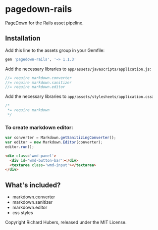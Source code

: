 # pagedown-rails

[PageDown](https://code.google.com/p/pagedown/) for the Rails asset pipeline.

## Installation

Add this line to the assets group in your Gemfile:

```ruby
gem 'pagedown-rails', '~> 1.1.3'
```

Add the necessary libraries to `app/assets/javascripts/application.js`:

```js
//= require markdown.converter
//= require markdown.sanitizer
//= require markdown.editor
```

Add the necessary libraries to `app/assets/stylesheets/application.css`:

```css
/*
 *= require markdown
 */
```

### To create markdown editor:

```js
var converter = Markdown.getSanitizingConverter();
var editor = new Markdown.Editor(converter);
editor.run();
```

```html
<div class='wmd-panel'>
  <div id='wmd-button-bar'></div>
  <textarea class='wmd-input'></textarea>
</div>
```

## What's included?

* markdown.converter
* markdown.sanitizer
* markdown.editor
* css styles

Copyright Richard Hubers, released under the MIT License.
